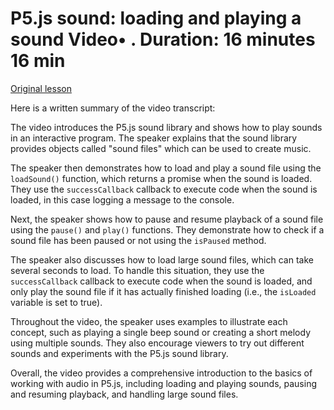 # P5.js sound: loading and playing a sound Video• . Duration: 16 minutes 16 min

[Original lesson](https://www.coursera.org/learn/uol-introduction-to-programming-2/lecture/DpA0T/p5-js-sound-loading-and-playing-a-sound)

Here is a written summary of the video transcript:

The video introduces the P5.js sound library and shows how to play sounds in an interactive program. The speaker explains that the sound library provides objects called "sound files" which can be used to create music.

The speaker then demonstrates how to load and play a sound file using the `loadSound()` function, which returns a promise when the sound is loaded. They use the `successCallback` callback to execute code when the sound is loaded, in this case logging a message to the console.

Next, the speaker shows how to pause and resume playback of a sound file using the `pause()` and `play()` functions. They demonstrate how to check if a sound file has been paused or not using the `isPaused` method.

The speaker also discusses how to load large sound files, which can take several seconds to load. To handle this situation, they use the `successCallback` callback to execute code when the sound is loaded, and only play the sound file if it has actually finished loading (i.e., the `isLoaded` variable is set to true).

Throughout the video, the speaker uses examples to illustrate each concept, such as playing a single beep sound or creating a short melody using multiple sounds. They also encourage viewers to try out different sounds and experiments with the P5.js sound library.

Overall, the video provides a comprehensive introduction to the basics of working with audio in P5.js, including loading and playing sounds, pausing and resuming playback, and handling large sound files.

